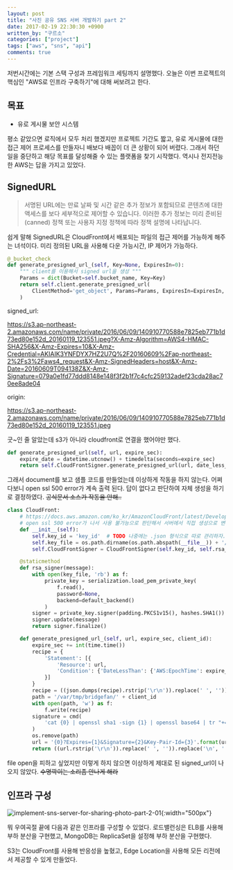 ```yaml
---
layout: post
title: "사진 공유 SNS 서버 개발하기 part 2"
date: 2017-02-19 22:30:30 +0900
written_by: "구르소"
categories: ["project"]
tags: ["aws", "sns", "api"]
comments: true
---
```


저번시간에는 기본 스택 구성과 프레임워크 세팅까지 설명했다. 오늘은 이번 프로젝트의 핵심인 "AWS로 인프라 구축하기"에 대해 써보려고 한다.

## 목표

- 유로 게시물 보안 시스템

평소 같았으면 로직에서 모두 처리 했겠지만 프로젝트 기간도 짧고, 유로 게시물에 대한 접근 제어 프로세스를 만들자니 배보다 배꼽이 더 큰 상황이 되어 버렸다. 그래서 하던 일을 중단하고 해당 목표를 달성해줄 수 있는 플랫폼을 찾기 시작했다. 역시나 전지전능한 AWS는 답을 가지고 있었다.

## SignedURL

> 서명된 URL에는 만료 날짜 및 시간 같은 추가 정보가 포함되므로 콘텐츠에 대한 액세스를 보다 세부적으로 제어할 수 있습니다. 이러한 추가 정보는 미리 준비된(canned) 정책 또는 사용자 지정 정책에 따라 정책 설명에 나타납니다.

쉽게 말해 SignedURL은 CloudFront에서 배포되는 파일의 접근 제어를 가능하게 해주는 녀석이다. 미리 정의된 URL을 사용해 다운 가능시간, IP 제어가 가능하다.

```py
@_bucket_check
def generate_presigned_url_(self, Key=None, ExpiresIn=0):
    """ client를 이용해서 signed url을 생성 """
    Params = dict(Bucket=self.bucket_name, Key=Key)
    return self.client.generate_presigned_url(
        ClientMethod='get_object', Params=Params, ExpiresIn=ExpiresIn, HttpMethod='GET'
    )
```

signed_url:

https://s3.ap-northeast-2.amazonaws.com/name/private/2016/06/09/140910770588e7825eb771b1d73ed80e152d_20160119_123551.jpeg?X-Amz-Algorithm=AWS4-HMAC-SHA256&X-Amz-Expires=10&X-Amz-Credential=AKIAIK3YNFDYX7HZ2U7Q%2F20160609%2Fap-northeast-2%2Fs3%2Faws4_request&X-Amz-SignedHeaders=host&X-Amz-Date=20160609T094138Z&X-Amz-Signature=079a0e1fd77ddd8148e148f3f2b1f7c4cfc259132adef23cda28ac70ee8ade04

origin:

https://s3.ap-northeast-2.amazonaws.com/name/private/2016/06/09/140910770588e7825eb771b1d73ed80e152d_20160119_123551.jpeg

굿~인 줄 알았는데 s3가 아니라 cloudfront로 연결을 했어야만 했다.

```py
def generate_presigned_url(self, url, expire_sec):
    expire_date = datetime.utcnow() + timedelta(seconds=expire_sec)
    return self.CloudFrontSigner.generate_presigned_url(url, date_less_than=expire_date)
```

그래서 document를 보고 샘플 코드를 만들었는데 이상하게 작동을 하지 않는다. 어쩌다보니 open ssl 500 error가 계속 출력 된다. 답이 없다고 판단하여 자체 생성을 하기로 결정하였다. ~~공식문서 소스가 작동을 안해..~~

```py
class CloudFront:
    # https://docs.aws.amazon.com/ko_kr/AmazonCloudFront/latest/DeveloperGuide/private-content-trusted-signers.html#private-content-creating-cloudfront-key-pairs
    # open ssl 500 error가 나서 사용 불가능으로 판단해서 서버에서 직접 생성으로 변경
    def __init__(self):
        self.key_id = 'key_id'  # TODO 나중에는 .json 형식으로 따로 관리하자.
        self.key_file = os.path.dirname(os.path.abspath(__file__)) + '/pk-key_file.pem'
        self.CloudFrontSigner = CloudFrontSigner(self.key_id, self.rsa_signer)

    @staticmethod
    def rsa_signer(message):
        with open(key_file, 'rb') as f:
            private_key = serialization.load_pem_private_key(
                f.read(),
                password=None,
                backend=default_backend()
            )
        signer = private_key.signer(padding.PKCS1v15(), hashes.SHA1())
        signer.update(message)
        return signer.finalize()

    def generate_presigned_url_(self, url, expire_sec, client_id):
        expire_sec += int(time.time())
        recipe = {
            'Statement': [{
                'Resource': url,
                'Condition': {'DateLessThan': {'AWS:EpochTime': expire_sec}}
            }]
        }
        recipe = ((json.dumps(recipe).rstrip('\r\n')).replace(' ', '')).rstrip(os.linesep)
        path = '/var/tmp/bridgefan/' + client_id
        with open(path, 'w') as f:
            f.write(recipe)
        signature = cmd(
            'cat {0} | openssl sha1 -sign {1} | openssl base64 | tr "+=/" "-_~"'.format(path, self.key_file)
        )
        os.remove(path)
        url = '{0}?Expires={1}&Signature={2}&Key-Pair-Id={3}'.format(url, expire_sec, signature, self.key_id)
        return ((url.rstrip('\r\n')).replace(' ', '')).replace('\n', '')
```

file open을 피하고 싶었지만 이렇게 하지 않으면 이상하게 제대로 된 signed_url이 나오지 않았다. ~~수명깍이는 소리좀 안나게 해라~~

## 인프라 구성

![implement-sns-server-for-sharing-photo-part-2-01](/assets/images/implement-sns-server-for-sharing-photo-part-2/01.jpg){:width="500px"}

뭐 우여곡절 끝에 다음과 같은 인프라를 구성할 수 있었다. 로드밸런싱은 ELB를 사용해 부하 분산을 구현했고, MongoDB는 ReplicaSet을 설정해 부하 분산을 구현했다.

S3는 CloudFront를 사용해 반응성을 높혔고, Edge Location을 사용해 모든 리전에서 제공할 수 있게 만들었다.